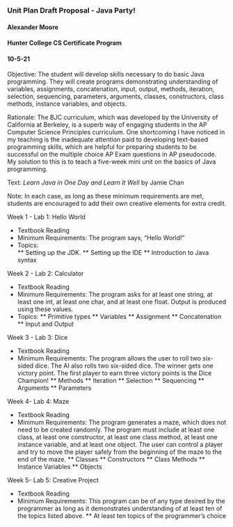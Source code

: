 ### Unit Plan Draft Proposal - Java Party!
#### Alexander Moore
#### Hunter College CS Certificate Program
#### 10-5-21

Objective:  The student will develop skills necessary to do basic Java programming.  They will create programs demonstrating understanding of variables, assignments, concatenation, input, output, methods, iteration, selection, sequencing, parameters, arguments, classes, constructors, class methods, instance variables, and objects.

Rationale:  The BJC curriculum, which was developed by the University of California at Berkeley, is a superb way of engaging students in the AP Computer Science Principles curriculum.  One shortcoming I have noticed in my teaching is the inadequate attention paid to developing text-based programming skills, which are helpful for preparing students to be successful on the multiple choice AP Exam questions in AP pseudocode.  My solution to this is to teach a five-week mini unit on the basics of Java programming.

Text:  *Learn Java in One Day and Learn It Well* by Jamie Chan

Note:  In each case, as long as these minimum requirements are met, students are encouraged to add their own creative elements for extra credit.

Week 1 - Lab 1:  Hello World
* Textbook Reading
* Minimum Requirements:  The program says, “Hello World!”
* Topics:  
** Setting up the JDK.
** Setting up the IDE
** Introduction to Java syntax

Week 2 - Lab 2:  Calculator
* Textbook Reading
* Minimum Requirements:  The program asks for at least one string, at least one int, at least one char, and at least one float.  Output is produced using these values.  
* Topics:
** Primitive types
** Variables
** Assignment
** Concatenation
** Input and Output

Week 3 - Lab 3:  Dice
* Textbook Reading
* Minimum Requirements:  The program allows the user to roll two six-sided dice.  The AI also rolls two six-sided dice.  The winner gets one victory point.  The first player to earn three victory points is the Dice Champion!
** Methods
** Iteration
** Selection
** Sequencing
** Arguments
** Parameters

Week 4- Lab 4:  Maze
* Textbook Reading
* Minimum Requirements:  The program generates a maze, which does not need to be created randomly.  The program must include at least one class, at least one constructor, at least one class method, at least one instance variable, and at least one object.  The user can control a player and try to move the player safely from the beginning of the maze to the end of the maze.
** Classes
** Constructors
** Class Methods
** Instance Variables
** Objects

Week 5- Lab 5:  Creative Project  
* Textbook Reading
* Minimum Requirements:  This program can be of any type desired by the programmer as long as it demonstrates understanding of at least ten of the topics listed above.
** At least ten topics of the programmer’s choice

